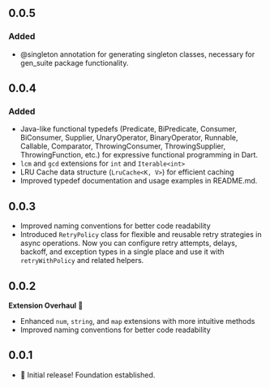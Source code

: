 ## 0.0.5
### Added
- @singleton annotation for generating singleton classes, necessary for gen_suite package functionality.

## 0.0.4
### Added

- Java-like functional typedefs (Predicate, BiPredicate, Consumer, BiConsumer, Supplier, UnaryOperator, BinaryOperator, Runnable, Callable, Comparator, ThrowingConsumer, ThrowingSupplier, ThrowingFunction, etc.) for expressive functional programming in Dart.
- `lcm` and `gcd` extensions for `int` and `Iterable<int>`
- LRU Cache data structure (`LruCache<K, V>`) for efficient caching
- Improved typedef documentation and usage examples in README.md.

## 0.0.3

- Improved naming conventions for better code readability
- Introduced `RetryPolicy` class for flexible and reusable retry strategies in async operations. Now you can configure retry attempts, delays, backoff, and exception types in a single place and use it with `retryWithPolicy` and related helpers.

## 0.0.2

**Extension Overhaul** 🚀

- Enhanced `num`, `string`, and `map` extensions with more intuitive methods
- Improved naming conventions for better code readability

## 0.0.1

- 🎉 Initial release! Foundation established.

